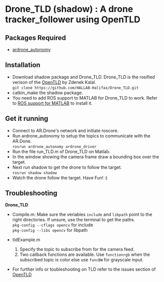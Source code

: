 # Drone_TLD (shadow) : A drone tracker_follower using OpenTLD

## Packages Required
- [ardrone_autonomy](https://github.com/AutonomyLab/ardrone_autonomy)

## Installation
- Download shadow package and Drone_TLD. Drone_TLD is the rosified verison of the [OpenTLD](https://github.com/zk00006/OpenTLD) by Zdenek Kalal.   
`git clone https://github.com/HALLAB-Halifax/Drone_TLD.git`
- catkin_make the shadow package.
- You need to add ROS support to MATLAB for Drone_TLD to work. Refer to [ROS support for MATLAB](http://www.mathworks.com/hardware-support/robot-operating-system.html?refresh=true) to install it.

## Get it running
- Connect to AR.Drone's network and initiate roscore.
- Run ardrone_autonomy to setup the topics to communicate with the AR.Done.  
`rosrun ardrone_autonomy ardrone_driver`
- Run the file run_TLD.m of Drone_TLD on Matlab.
- In the window showing the camera frame draw a bounding box over the target.
- Next run shadow to get the drone to follow the target.   
`rosrun shadow shadow`
- Watch the drone follow the target. Have Fun! :)
 
## Troubleshooting

**Drone_TLD**

- Compile.m: Make sure the veriables `include` and `libpath` point to the right directories. If unsure, use the terminal to get the paths.  
`pkg-config --cflags opencv` for include   
`pkg-config --libs opencv` for libpath
	
- tldExample.m  
	1) Specify the topic to subscribe from for the camera feed.  
	2) Two callback functions are available. Use `functionrgb` when the subscribed topic is color else use `funcBW` for grayscale input.

- For further info or toubleshooting on TLD refer to the issues section of [OpenTLD](https://github.com/zk00006/OpenTLD)
